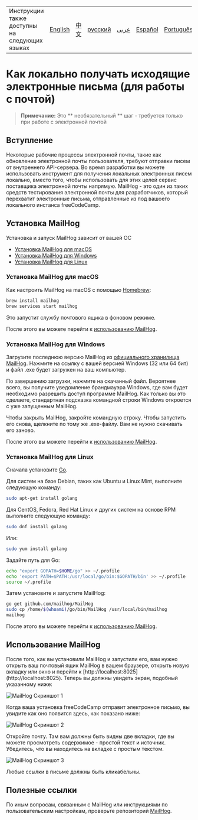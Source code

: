 <table>
    <tr>
        <td> Инструкции также доступны на следующих языках</td>
        <td><a href="/CONTRIBUTING.md"> English </a></td>
        <td><a href="/docs/chinese/CONTRIBUTING.md"> 中文 </a></td>
        <td><a href="/docs/russian/CONTRIBUTING.md"> русский </a></td>
        <td><a href="/docs/arabic/CONTRIBUTING.md"> عربى </a></td>
        <td><a href="/docs/spanish/CONTRIBUTING.md"> Español </a></td>
        <td><a href="/docs/portuguese/CONTRIBUTING.md"> Português </a></td>
    </tr>
</table>

# Как локально получать исходящие электронные письма (для работы с почтой)

> **Примечание:** Это ** необязательный ** шаг - требуется только при работе с электронной почтой

## Вступление

Некоторые рабочие процессы электронной почты, такие как обновление электронной почты пользователя, требуют отправки писем от внутреннего API-сервера. Во время разработки вы можете использовать инструмент для получения локальных электронных писем локально, вместо того, чтобы использовать для этих целей сервис поставщика электронной почты напрямую. MailHog - это один из таких средств тестирования электронной почты для разработчиков, который перехватит электронные письма, отправленные из под вашоего локального инстанса freeCodeCamp.

## Установка MailHog

Установка и запуск MailHog зависит от вашей ОС

- [Установка MailHog для macOS](#install-mailhog-on-macos)
- [Установка MailHog для Windows](#install-mailhog-on-windows)
- [Установка MailHog для Linux](#install-mailhog-on-linux)

### Установка MailHog для macOS

Как настроить MailHog на macOS с помощью [Homebrew](https://brew.sh/):

```bash
brew install mailhog
brew services start mailhog
```

Это запустит службу почтового ящика в фоновом режиме.

После этого вы можете перейти к [использованию MailHog](#using-mailhog).

### Установка MailHog для Windows

Загрузите последнюю версию MailHog из [официального хранилища MailHog](https://github.com/mailhog/MailHog/releases). Нажмите на ссылку с вашей версией Windows (32 или 64 бит) и файл .exe будет загружен на ваш компьютер.

По завершению загрузки, нажмите на скачанный файл. Вероятнее всего, вы получите уведомление брандмауэра Windows, где вам будет необходимо разрешить доступ программе MailHog. Как только вы это сделаете, стандартная подсказка командной строки Windows откроется с уже запущенным MailHog.

Чтобы закрыть MailHog, закройте командную строку. Чтобы запустить его снова, щелкните по тому же .exe-файлу. Вам не нужно скачивать его заново.

После этого вы можете перейти к [использованию MailHog](#using-mailhog).

### Установка MailHog для Linux

Сначала установите [Go](https://golang.org).

Для систем на базе Debian, таких как Ubuntu и Linux Mint, выполните следующую команду:

```bash
sudo apt-get install golang
```

Для CentOS, Fedora, Red Hat Linux и других систем на основе RPM выполните следующую команду:

```bash
sudo dnf install golang
```

Или:

```bash
sudo yum install golang
```

Задайте путь для Go:

```bash
echo "export GOPATH=$HOME/go" >> ~/.profile
echo 'export PATH=$PATH:/usr/local/go/bin:$GOPATH/bin' >> ~/.profile
source ~/.profile
```

Затем установите и запустите MailHog:

```bash
go get github.com/mailhog/MailHog
sudo cp /home/$(whoami)/go/bin/MailHog /usr/local/bin/mailhog
mailhog
```

После этого вы можете перейти к [использованию MailHog](#using-mailhog).

## Использование MailHog

После того, как вы установили MailHog и запустили его, вам нужно открыть ваш почтовый ящик MailHog в вашем браузере, открыть новую вкладку или окно и перейти к [http://localhost:8025] (http://localhost:8025).
Теперь вы должны увидеть экран, подобный указанному ниже:


![MailHog Скриншот 1](images/mailhog/1.jpg)

Когда ваша установка freeCodeCamp отправит электронное письмо, вы увидите как оно появится здесь, как показано ниже:

![MailHog Скриншот 2](images/mailhog/2.jpg)

Откройте почту. Там вам должны быть видны две вкладки, где вы можете просмотреть содержимое - простой текст и источник. Убедитесь, что вы находитесь на вкладке с простым текстом.

![MailHog Скриншот 3](images/mailhog/3.jpg)

Любые ссылки в письме должны быть кликабельны.

## Полезные ссылки

По иным вопросам, связанным с MailHog или инструкциями по пользовательским настройкам, проверьте репозиторий [MailHog](https://github.com/mailhog/MailHog).

